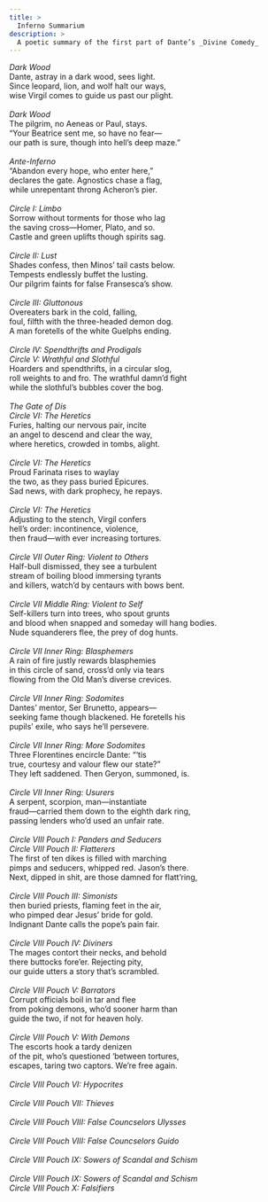 ```yaml
---
title: >
  Inferno Summarium
description: >
  A poetic summary of the first part of Dante’s _Divine Comedy_
---
```


*Dark Wood*<br>
Dante, astray in a dark wood, sees light.<br>
Since leopard, lion, and wolf halt our ways,<br>
wise Virgil comes to guide us past our plight.<br>
<br>
*Dark Wood*<br>
The pilgrim, no Aeneas or Paul, stays.<br>
“Your Beatrice sent me, so have no fear—<br>
our path is sure, though into hell’s deep maze.”<br>
<br>
*Ante-Inferno*<br>
“Abandon every hope, who enter here,”<br>
declares the gate. Agnostics chase a flag,<br>
while unrepentant throng Acheron’s pier.<br>
<br>
*Circle I: Limbo*<br>
Sorrow without torments for those who lag<br>
the saving cross—Homer, Plato, and so.<br>
Castle and green uplifts though spirits sag.<br>
<br>
*Circle II: Lust*<br>
Shades confess, then Minos’ tail casts below.<br>
Tempests endlessly buffet the lusting.<br>
Our pilgrim faints for false Fransesca’s show.<br>
<br>
*Circle III: Gluttonous*<br>
Overeaters bark in the cold, falling,<br>
foul, filfth with the three-headed demon dog.<br>
A man foretells of the white Guelphs ending.<br>
<br>
*Circle IV: Spendthrifts and Prodigals*<br>
*Circle V: Wrathful and Slothful*<br>
Hoarders and spendthrifts, in a circular slog,<br>
roll weights to and fro. The wrathful damn’d fight<br>
while the slothful’s bubbles cover the bog.<br>
<br>
*The Gate of Dis*<br>
*Circle VI: The Heretics*<br>
Furies, halting our nervous pair, incite<br>
an angel to descend and clear the way,<br>
where heretics, crowded in tombs, alight.<br>
<br>
*Circle VI: The Heretics*<br>
Proud Farinata rises to waylay<br>
the two, as they pass buried Epicures.<br>
Sad news, with dark prophecy, he repays.<br>
<br>
*Circle VI: The Heretics*<br>
Adjusting to the stench, Virgil confers<br>
hell’s order: incontinence, violence,<br>
then fraud—with ever increasing tortures.<br>
<br>
*Circle VII Outer Ring: Violent to Others*<br>
Half-bull dismissed, they see a turbulent<br>
stream of boiling blood immersing tyrants<br>
and killers, watch’d by centaurs with bows bent.<br>
<br>
*Circle VII Middle Ring: Violent to Self*<br>
Self-killers turn into trees, who spout grunts<br>
and blood when snapped and someday will hang bodies.<br>
Nude squanderers flee, the prey of dog hunts.<br>
<br>
*Circle VII Inner Ring: Blasphemers*<br>
A rain of fire justly rewards blasphemies<br>
in this circle of sand, cross’d only via tears<br>
flowing from the Old Man’s diverse crevices.<br>
<br>
*Circle VII Inner Ring: Sodomites*<br>
Dantes’ mentor, Ser Brunetto, appears—<br>
seeking fame though blackened. He foretells his<br>
pupils’ exile, who says he’ll persevere.<br>
<br>
*Circle VII Inner Ring: More Sodomites*<br>
Three Florentines encircle Dante: “‘tis<br>
true, courtesy and valour flew our state?”<br>
They left saddened. Then Geryon, summoned, is.<br>
<br>
*Circle VII Inner Ring: Usurers*<br>
A serpent, scorpion, man—instantiate<br>
fraud—carried them down to the eighth dark ring,<br>
passing lenders who’d used an unfair rate.<br>
<br>
*Circle VIII Pouch I: Panders and Seducers*<br>
*Circle VIII Pouch II: Flatterers*<br>
The first of ten dikes is filled with marching<br>
pimps and seducers, whipped red. Jason’s there.<br>
Next, dipped in shit, are those damned for flatt’ring,<br>
<br>
*Circle VIII Pouch III: Simonists*<br>
then buried priests, flaming feet in the air,<br>
who pimped dear Jesus’ bride for gold.<br>
Indignant Dante calls the pope’s pain fair.<br>
<br>
*Circle VIII Pouch IV: Diviners*<br>
The mages contort their necks, and behold<br>
there buttocks fore’er. Rejecting pity,<br>
our guide utters a story that’s scrambled.<br>
<br>
*Circle VIII Pouch V: Barrators*<br>
Corrupt officials boil in tar and flee<br>
from poking demons, who’d sooner harm than<br>
guide the two, if not for heaven holy.<br>
<br>
*Circle VIII Pouch V: With Demons*<br>
The escorts hook a tardy denizen<br>
of the pit, who’s questioned ‘between tortures,<br>
escapes, taring two captors. We’re free again.<br>
<br>
*Circle VIII Pouch VI: Hypocrites*<br>
<br>
*Circle VIII Pouch VII: Thieves*<br>
<br>
*Circle VIII Pouch VIII: False Councselors Ulysses*<br>
<br>
*Circle VIII Pouch VIII: False Councselors Guido*<br>
<br>
*Circle VIII Pouch IX: Sowers of Scandal and Schism*<br>
<br>
*Circle VIII Pouch IX: Sowers of Scandal and Schism*<br>
*Circle VIII Pouch X: Falsifiers*<br>
